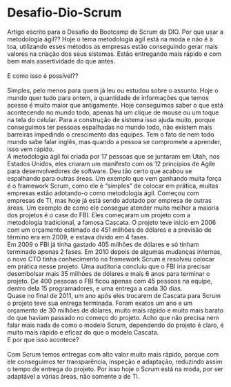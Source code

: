 # Desafio-Dio-Scrum

Artigo escrito para o Desafio do Bootcamp de Scrum da DIO.
Por que usar a metodologia ágil??
Hoje o tema metodologia ágil está na moda e não é à toa, utilizando esses métodos as empresas estão conseguindo gerar mais valores na criação dos seus sistemas. Estão entregando mais rápido e com bem mais assertividade do que antes.<br><br>
E como isso é possível??<br><br>
Simples, pelo menos para quem já leu ou estudou sobre o assunto. Hoje o mundo quer tudo para ontem, a quantidade de informações que temos acesso é muito maior que antigamente. Hoje conseguimos saber o que está acontecendo no mundo todo, apenas há um clique de mouse ou um toque na tela do celular.
Para a construção de sistema isso ajuda muito, porque conseguimos ter pessoas espalhadas no mundo todo, não existem mais barreiras impedindo o crescimento das equipes. Tem o fato de nem todo mundo sabe falar inglês, mas quando a pessoa se compromete a aprender, isso vem rápido.<br>
A metodologia ágil foi criada por 17 pessoas que se juntaram em Utah, nos Estados Unidos, eles criaram um manifesto com os 12 princípios de Agile para desenvolvedores de software. Deu tão certo que acabou se espalhando para outras áreas. 
Um exemplo que vem ganhando muita força é o framework Scrum, como ele é “simples” de colocar em prática, muitas empresas estão adotando-o como metodologia ágil. Começou com empresas de TI, mas hoje já está sendo adotado por empresa de outras áreas.
Um exemplo de como ele consegue atender muito melhor a maioria dos projetos é o case do FBI.
Eles começaram um projeto com a metodologia tradicional, a famosa Cascata. O projeto teve início em 2006 com um orçamento estimado de 451 milhões de dólares e a previsão de término era em 2009, e estava divido em 4 fases.<br>
Em 2009 o FBI já tinha gastado 405 milhões de dólares e só tinham terminado apenas 2 fases.
Em 2010 depois de algumas mudanças internas, o novo CTO tinha conhecimento no framework Scrum e resolveu colocar em prática nesse projeto. Uma auditoria concluiu que o FBI iria precisar desembolsar mais 35 milhões de dólares e mais 6 anos para terminar o projeto.
De 400 pessoas o FBI ficou apenas com 45 pessoas na equipe, dentro dela 15 programadores, e uma entrega a cada 30 dias.<br>
Quase no final de 2011, um ano após eles trocarem de Cascata para Scrum o projeto teve sua entrega terminada. Foram exatos um ano e um orçamento de 30 milhões de dólares, muito mais rápido e muito mais barato do que haviam passado no começo do projeto.
Acho que não precisa nem falar mais nada de como o modelo Scrum, dependendo do projeto é claro, é muito mais rápido e eficaz do que o modelo Cascata.<br>
E por que isso acontece?<br><br>
Com Scrum temos entregas com alto valor muito mais rápido, porque com ele conseguimos ter transparência, inspeção e adaptação, reduzindo assim o tempo de entrega do projeto.
Por isso hoje o Scrum está na moda, por ser adaptável a várias áreas, não somente a de TI. 
